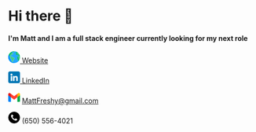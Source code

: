 # Hi there 👋

#### I'm Matt and I am a full stack engineer currently looking for my next role


[![Website](./images//earth.png) Website](https://mattfreshwaters.github.io/mattfreshwaters/)

[![Linkedin](./images//linkedin.png) LinkedIn](https://www.linkedin.com/in/matthew-freshwaters/)

![gmail logo](./images//gmail.png) MattFreshy@gmail.com

![phone Symbol](./images/phone-call.png) (650) 556-4021

